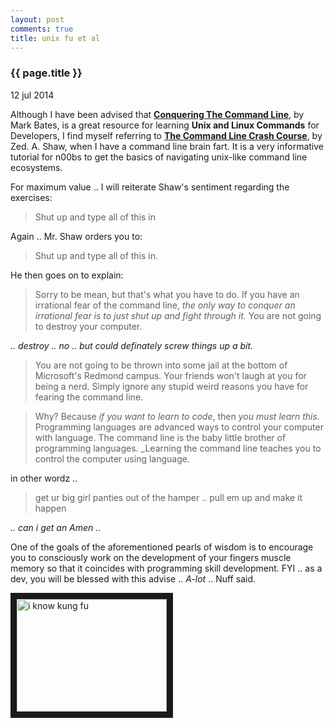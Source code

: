 ```yaml
---
layout: post
comments: true
title: unix fu et al
---
```


<h3>{{ page.title }}</h3>

<p class="meta">12 jul 2014</p>

Although I have been advised that 
[**Conquering The Command Line**](http://conqueringthecommandline.com/book/basics#chapter-basics), by Mark Bates, is a great resource for learning **Unix and Linux Commands** for Developers, I find myself referring to
[**The Command Line Crash Course**](http://cli.learncodethehardway.org/book/), by Zed. A. Shaw, when I have a command line brain fart. It is a very informative tutorial for n00bs to get the basics of navigating unix-like command line ecosystems. 

For maximum value .. I will reiterate Shaw\'s sentiment regarding the exercises:

> Shut up and type all of this in

Again .. Mr. Shaw orders you to:

> Shut up and type all of this in.

He then goes on to explain:

> Sorry to be mean, but that\'s what you have to do. If you have an irrational fear of the command line, _the only way to conquer an irrational fear is to just shut up and fight through it._ You are not going to destroy your computer. 

_.. destroy .. no .. but could definately screw things up a bit._

> You are not going to be thrown into some jail at the bottom of Microsoft\'s Redmond campus. Your friends won\'t laugh at you for being a nerd. Simply ignore any stupid weird reasons you have for fearing the command line.

> Why? Because _if you want to learn to code_, then _you must learn this_. Programming languages are advanced ways to control your computer with language. The command line is the baby little brother of programming languages. _Learning the command line teaches you to control the computer using language.

in other wordz ..

> get ur big girl panties out of the hamper .. pull em up and make it happen

_.. can i get an Amen .._

One of the goals of the aforementioned pearls of wisdom is to encourage you to consciously work on the development of your fingers muscle memory so that it coincides with programming skill development. FYI .. as a dev, you will be blessed with this advise .. *A-lot* .. Nuff said.

<a href="http://www.youtube.com/watch?feature=player_embedded&v=6vMO3XmNXe4
" target="_blank"><img src="http://img.youtube.com/vi/6vMO3XmNXe4/0.jpg" 
alt="i know kung fu" width="240" height="180" border="10" /></a>

<!-- 
- cheatsheet summary based on ruby book chapter and old unix guide
- put links here 
-->